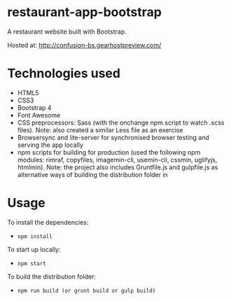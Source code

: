 # restaurant-app-bootstrap
A restaurant website built with Bootstrap. 

Hosted at: http://confusion-bs.gearhostpreview.com/

# Technologies used
- HTML5
- CSS3
- Bootstrap 4
- Font Awesome
- CSS preprocessors: Sass (with the onchange npm script to watch .scss files). Note: also created a similar Less file as an exercise
- Browsersync and lite-server for synchronised browser testing and serving the app locally
- npm scripts for building for production (used the following npm modules: rimraf, copyfiles, imagemin-cli, usemin-cli, cssmin, uglifyjs, htmlmin). Note: the project also includes Gruntfile.js and gulpfile.js as alternative ways of building the distribution folder in


# Usage
To install the dependencies:
- `npm install`

To start up locally:
- `npm start`

To build the distribution folder:
- `npm run build (or grunt build or gulp build)`
